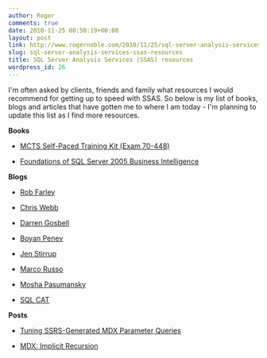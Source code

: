 ```yaml
---
author: Roger
comments: true
date: 2010-11-25 08:50:19+00:00
layout: post
link: http://www.rogernoble.com/2010/11/25/sql-server-analysis-services-ssas-resources/
slug: sql-server-analysis-services-ssas-resources
title: SQL Server Analysis Services (SSAS) resources
wordpress_id: 26
---
```


I'm often asked by clients, friends and family what resources I would recommend for getting up to speed with SSAS. So below is my list of books, blogs and articles that have gotten me to where I am today - I'm planning to update this list as I find more resources.

**Books**



	
  * [MCTS Self-Paced Training Kit (Exam 70-448)](http://oreilly.com/catalog/9780735626362/)

	
  * [Foundations of SQL Server 2005 Business Intelligence](http://apress.com/book/view/9781590598344)


**Blogs**



	
  * [Rob Farley](http://sqlblog.com/blogs/rob_farley/default.aspx)

	
  * [Chris Webb](http://cwebbbi.wordpress.com/)

	
  * [Darren Gosbell](http://geekswithblogs.net/darrengosbell/Default.aspx)

	
  * [Boyan Penev](http://www.bp-msbi.com/)

	
  * [Jen Stirrup](http://www.jenstirrup.com/)

	
  * [Marco Russo](http://sqlblog.com/blogs/marco_russo/)

	
  * [Mosha Pasumansky](http://sqlblog.com/blogs/mosha/)

	
  * [SQL CAT](http://sqlcat.com/)


**Posts**



	
  * [Tuning SSRS-Generated MDX Parameter Queries](http://cwebbbi.wordpress.com/2010/05/09/tuning-ssrs-generated-mdx-parameter-queries/)

	
  * [MDX: Implicit Recursion](http://geekswithblogs.net/darrengosbell/archive/2010/11/06/mdx-implicit-recursion.aspx)



